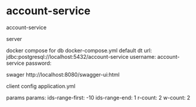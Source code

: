 # account-service
account-service

server

docker compose for db 
  docker-compose.yml
  default dt
    url: jdbc:postgresql://localhost:5432/account-service
    username: account-service
    password:

swager
  http://localhost:8080/swagger-ui:html

client
config application.yml

params 
  params:
    ids-range-first: -10
    ids-range-end: 1
    r-count: 2
    w-count: 2
